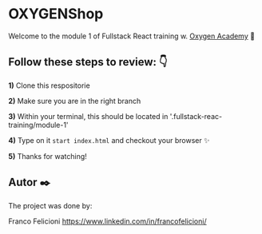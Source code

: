 <h1> OXYGENShop </h1>

Welcome to the module 1 of Fullstack React training w. [Oxygen Academy](https://oxygenacademy.es/) 👋

<h2>Follow these steps to review: 👇 </h2>

**1)** Clone this respositorie

**2)** Make sure you are in the right branch

**3)** Within your terminal, this should be located in '.fullstack-reac-training/module-1'

**4)** Type on it `start index.html` and checkout your browser ✨

**5)** Thanks for watching!

<h2>Autor ✒️</h2>
The project was done by:

Franco Felicioni
https://www.linkedin.com/in/francofelicioni/
